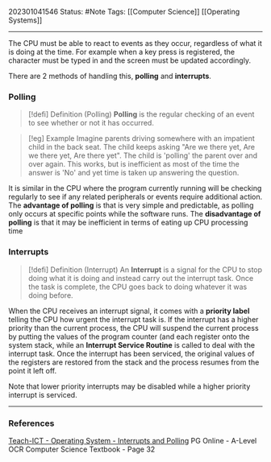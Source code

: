 202301041546
Status: #Note
Tags: [[Computer Science]] [[Operating Systems]]

___

The CPU must be able to react to events as they occur, regardless of what it is doing at the time. For example when a key press is registered, the character must be typed in and the screen must be updated accordingly.

There are 2 methods of handling this, **polling** and **interrupts**.

### Polling

>[!defi] Definition (Polling)
>**Polling** is the regular checking of an event to see whether or not it has occurred.

>[!eg] Example
>Imagine parents driving somewhere with an impatient child in the back seat. The child keeps asking "Are we there yet, Are we there yet, Are there yet". The child is 'polling' the parent over and over again. This works, but is inefficient as most of the time the answer is 'No' and yet time is taken up answering the question.

It is similar in the CPU where the program currently running will be checking regularly to see if any related peripherals or events require additional action. The **advantage of polling** is that is very simple and predictable, as polling only occurs at specific points while the software runs. The **disadvantage of polling** is that it may be inefficient in terms of eating up CPU processing time

### Interrupts

>[!defi] Definition (Interrupt)
>An **Interrupt** is a signal for the CPU to stop doing what it is doing and instead carry out the interrupt task. Once the task is complete, the CPU goes back to doing whatever it was doing before.

When the CPU receives an interrupt signal, it comes with a **priority label** telling the CPU how urgent the interrupt task is. If the interrupt has a higher priority than the current process, the CPU will suspend the current process by putting the values of the program counter (and each register onto the system stack, while an **Interrupt Service Routine** is called to deal with the interrupt task. Once the interrupt has been serviced, the original values of the registers are restored from the stack and the process resumes from the point it left off.

Note that lower priority interrupts may be disabled while a higher priority interrupt is serviced.

___
### References

[Teach-ICT - Operating System - Interrupts and Polling](https://teach-ict.com/2016/A_Level_Computing/OCR_H446/1_2_software/121_operating_systems/interrupts/miniweb/index.php)
PG Online - A-Level OCR Computer Science Textbook - Page 32